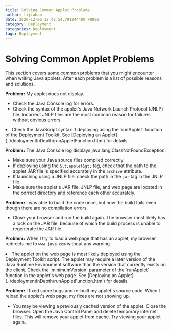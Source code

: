 ```yaml
---
title: Solving Common Applet Problems
author: lijiabao
date: 2020-12-06 12:42:54.791244400 +0800
category: Deployment
categories: Deployment
tags: Deployment
---
```


# Solving Common Applet Problems

This section covers some common problems that you might encounter when writing Java applets. After each problem is a list of possible reasons and solutions.

**Problem:** My applet does not display.

- Check the Java Console log for errors.
- Check the syntax of the applet's Java Network Launch Protocol (JNLP) file. Incorrect JNLP files are the most common reason for failures without obvious errors.
<li>Check the JavaScript syntax if deploying using the `runApplet` function of the Deployment Toolkit. See 
[Deploying an Applet](../deploymentInDepth/runAppletFunction.html) for details.</li>

**Problem:** The Java Console log displays java.lang.ClassNotFoundException.

- Make sure your Java source files compiled correctly.
- If deploying using the `&lt;applet&gt;` tag, check that the path to the applet JAR file is specified accurately in the `archive` attribute.
- If launching using a JNLP file, check the path in the `jar` tag in the JNLP file.
- Make sure the applet's JAR file, JNLP file, and web page are located in the correct directory and reference each other accurately.

**Problem:** I was able to build the code once, but now the build fails even though there are no compilation errors.

- Close your browser and run the build again. The browser most likely has a lock on the JAR file, because of which the build process is unable to regenerate the JAR file.

**Problem:** When I try to load a web page that has an applet, my browser redirects me to `www.java.com` without any warning

<li>The applet on the web page is most likely deployed using the Deployment Toolkit script. The applet may require a later version of the Java Runtime Environment software than the version that currently exists on the client. Check the `minimumVersion` parameter of the `runApplet` function in the applet's web page. See 
[Deploying an Applet](../deploymentInDepth/runAppletFunction.html) for details.</li>

**Problem:** I fixed some bugs and re-built my applet's source code. When I reload the applet's web page, my fixes are not showing up.

- You may be viewing a previously cached version of the applet. Close the browser. Open the Java Control Panel and delete temporary internet files. This will remove your applet from cache. Try viewing your applet again.
